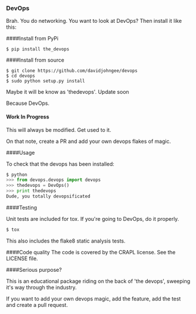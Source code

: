 ### DevOps

Brah. You do networking. You want to look at DevOps? Then install it like this:

####Install from PyPi

```
$ pip install the_devops
```

####Install from source

```
$ git clone https://github.com/davidjohngee/devops
$ cd devops
$ sudo python setup.py install
```

Maybe it will be know as 'thedevops'. Update soon

Because DevOps.

#### Work In Progress

This will always be modified. Get used to it.

On that note, create a PR and add your own devops flakes of magic.

####Usage

To check that the devops has been installed:

```python
$ python
>>> from devops.devops import devops
>>> thedevops = DevOps()
>>> print thedevops
Dude, you totally devopsificated
```

####Testing

Unit tests are included for tox. If you're going to DevOps, do it properly.

```python
$ tox
```

This also includes the flake8 static analysis tests.

####Code quality
The code is covered by the CRAPL license. See the LICENSE file.

####Serious purpose?

This is an educational package riding on the back of 'the devops', sweeping it's way through the industry.

If you want to add your own devops magic, add the feature, add the test and create a pull request.
